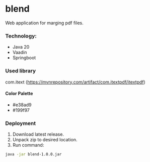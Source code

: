 # blend
Web application for marging pdf files.
### Technology:
- Java 20
- Vaadin
- Springboot
### Used library
com.itext (https://mvnrepository.com/artifact/com.itextpdf/itextpdf)
#### Color Palette
- #e38ad9
- #199f97
### Deployment
1. Download latest release.
2. Unpack zip to desired location.
3. Run command:
```bash
java -jar blend-1.0.0.jar
```
